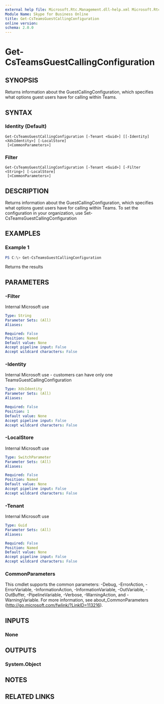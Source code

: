 ```yaml
---
external help file: Microsoft.Rtc.Management.dll-help.xml Microsoft.Rtc.Management.Hosted.dll-help.xml
Module Name: Skype for Business Online
title: Get-CsTeamsGuestCallingConfiguration
online version:
schema: 2.0.0
---
```


# Get-CsTeamsGuestCallingConfiguration

## SYNOPSIS

Returns information about the GuestCallingConfiguration, which specifies what options guest users have for calling within Teams.

## SYNTAX

### Identity (Default)
```
Get-CsTeamsGuestCallingConfiguration [-Tenant <Guid>] [[-Identity] <XdsIdentity>] [-LocalStore]
 [<CommonParameters>]
```

### Filter
```
Get-CsTeamsGuestCallingConfiguration [-Tenant <Guid>] [-Filter <String>] [-LocalStore]
 [<CommonParameters>]
```

## DESCRIPTION
Returns information about the GuestCallingConfiguration, which specifies what options guest users have for calling within Teams.  To set the configuration in your organization, use Set-CsTeamsGuestCallingConfiguration

## EXAMPLES

### Example 1
```powershell
PS C:\> Get-CsTeamsGuestCallingConfiguration
```

Returns the results 

## PARAMETERS

### -Filter
Internal Microsoft use

```yaml
Type: String
Parameter Sets: (All)
Aliases:

Required: False
Position: Named
Default value: None
Accept pipeline input: False
Accept wildcard characters: False
```

### -Identity
Internal Microsoft use - customers can have only one TeamsGuestCallingConfiguration

```yaml
Type: XdsIdentity
Parameter Sets: (All)
Aliases:

Required: False
Position: 1
Default value: None
Accept pipeline input: False
Accept wildcard characters: False
```

### -LocalStore
Internal Microsoft use

```yaml
Type: SwitchParameter
Parameter Sets: (All)
Aliases:

Required: False
Position: Named
Default value: None
Accept pipeline input: False
Accept wildcard characters: False
```

### -Tenant
Internal Microsoft use

```yaml
Type: Guid
Parameter Sets: (All)
Aliases:

Required: False
Position: Named
Default value: None
Accept pipeline input: False
Accept wildcard characters: False
```

### CommonParameters
This cmdlet supports the common parameters: -Debug, -ErrorAction, -ErrorVariable, -InformationAction, -InformationVariable, -OutVariable, -OutBuffer, -PipelineVariable, -Verbose, -WarningAction, and -WarningVariable.
For more information, see about_CommonParameters (http://go.microsoft.com/fwlink/?LinkID=113216).

## INPUTS

### None
## OUTPUTS

### System.Object
## NOTES

## RELATED LINKS
